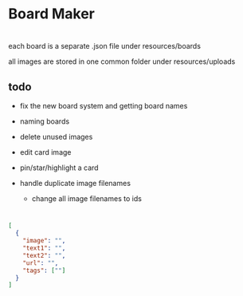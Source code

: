# Board Maker

#

each board is a separate .json file under resources/boards

all images are stored in one common folder under resources/uploads

## todo

- fix the new board system and getting board names
- naming boards
- delete unused images
- edit card image
- pin/star/highlight a card

- handle duplicate image filenames
  - change all image filenames to ids

#

```json
[
  {
    "image": "",
    "text1": "",
    "text2": "",
    "url": "",
    "tags": [""]
  }
]
```
